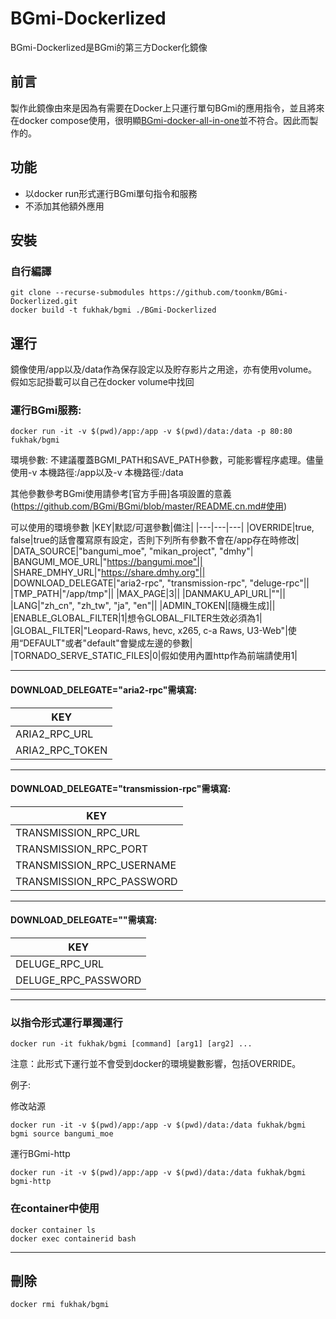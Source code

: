 # BGmi-Dockerlized

BGmi-Dockerlized是BGmi的第三方Docker化鏡像

## 前言

製作此鏡像由來是因為有需要在Docker上只運行單句BGmi的應用指令，並且將來在docker compose使用，很明顯[BGmi-docker-all-in-one](https://github.com/BGmi/bgmi-docker-all-in-one)並不符合。因此而製作的。

## 功能
 - 以docker run形式運行BGmi單句指令和服務
 - 不添加其他額外應用

## 安裝
### 自行編譯
```
git clone --recurse-submodules https://github.com/toonkm/BGmi-Dockerlized.git
docker build -t fukhak/bgmi ./BGmi-Dockerlized
```

## 運行
鏡像使用/app以及/data作為保存設定以及貯存影片之用途，亦有使用volume。假如忘記掛載可以自己在docker volume中找回

### 運行BGmi服務:
```
docker run -it -v $(pwd)/app:/app -v $(pwd)/data:/data -p 80:80 fukhak/bgmi
```

環境參數:
不建議覆蓋BGMI_PATH和SAVE_PATH參數，可能影響程序處理。儘量使用-v 本機路徑:/app以及-v 本機路徑:/data

其他參數參考BGmi使用請參考[官方手冊]各項設置的意義(https://github.com/BGmi/BGmi/blob/master/README.cn.md#使用)

可以使用的環境參數
|KEY|默認/可選參數|備注|
|---|---|---|
|OVERRIDE|true, false|true的話會覆寫原有設定，否則下列所有參數不會在/app存在時修改|
|DATA_SOURCE|"bangumi_moe", "mikan_project", "dmhy"|
|BANGUMI_MOE_URL|"https://bangumi.moe"||
|SHARE_DMHY_URL|"https://share.dmhy.org"||
|DOWNLOAD_DELEGATE|"aria2-rpc", "transmission-rpc", "deluge-rpc"||
|TMP_PATH|"/app/tmp"||
|MAX_PAGE|3||
|DANMAKU_API_URL|""||
|LANG|"zh_cn", "zh_tw", "ja", "en"||
|ADMIN_TOKEN|[隨機生成]||
|ENABLE_GLOBAL_FILTER|1|想令GLOBAL_FILTER生效必須為1|
|GLOBAL_FILTER|"Leopard-Raws, hevc, x265, c-a Raws, U3-Web"|使用“DEFAULT"或者"default"會變成左邊的參數|
|TORNADO_SERVE_STATIC_FILES|0|假如使用內置http作為前端請使用1|

---

#### DOWNLOAD_DELEGATE="aria2-rpc"需填寫:

|KEY|
|---|
|ARIA2_RPC_URL||
|ARIA2_RPC_TOKEN|
---

#### DOWNLOAD_DELEGATE="transmission-rpc"需填寫:

|KEY|
|---|
|TRANSMISSION_RPC_URL
|TRANSMISSION_RPC_PORT
|TRANSMISSION_RPC_USERNAME
|TRANSMISSION_RPC_PASSWORD
---

#### DOWNLOAD_DELEGATE=""需填寫:

|KEY|
|---|
|DELUGE_RPC_URL|
|DELUGE_RPC_PASSWORD|
---

### 以指令形式運行單獨運行
```
docker run -it fukhak/bgmi [command] [arg1] [arg2] ...
```
注意：此形式下運行並不會受到docker的環境變數影響，包括OVERRIDE。

例子:

修改站源
```
docker run -it -v $(pwd)/app:/app -v $(pwd)/data:/data fukhak/bgmi bgmi source bangumi_moe
```

運行BGmi-http
```
docker run -it -v $(pwd)/app:/app -v $(pwd)/data:/data fukhak/bgmi bgmi-http
```

### 在container中使用
```
docker container ls
docker exec containerid bash
```

---

## 刪除
```
docker rmi fukhak/bgmi
```
